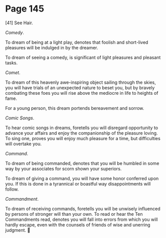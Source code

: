 # Page 145
[41] See Hair.


_Comedy_.


To dream of being at a light play, denotes that foolish and short-lived
pleasures will be indulged in by the dreamer.


To dream of seeing a comedy, is significant of light pleasures
and pleasant tasks.


_Comet_.


To dream of this heavenly awe-inspiring object sailing through
the skies, you will have trials of an unexpected nature to beset you,
but by bravely combating these foes you will rise above the mediocre
in life to heights of fame.


For a young person, this dream portends bereavement and sorrow.


_Comic Songs_.


To hear comic songs in dreams, foretells you will disregard opportunity
to advance your affairs and enjoy the companionship of the pleasure loving.
To sing one, proves you will enjoy much pleasure for a time, but difficulties
will overtake you.


_Command_.


To dream of being commanded, denotes that you will be humbled in some way
by your associates for scorn shown your superiors.


To dream of giving a command, you will have some honor conferred upon you.
If this is done in a tyrannical or boastful way disappointments will follow.


_Commandment_.


To dream of receiving commands, foretells you will be unwisely
influenced by persons of stronger will than your own.
To read or hear the Ten Commandments read, denotes you
will fall into errors from which you will hardly escape,
even with the counsels of friends of wise and unerring judgment.
